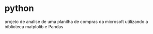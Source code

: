 # python
 projeto de analise de uma planilha de compras da microsoft utilizando a biblioteca matplolib e Pandas 

